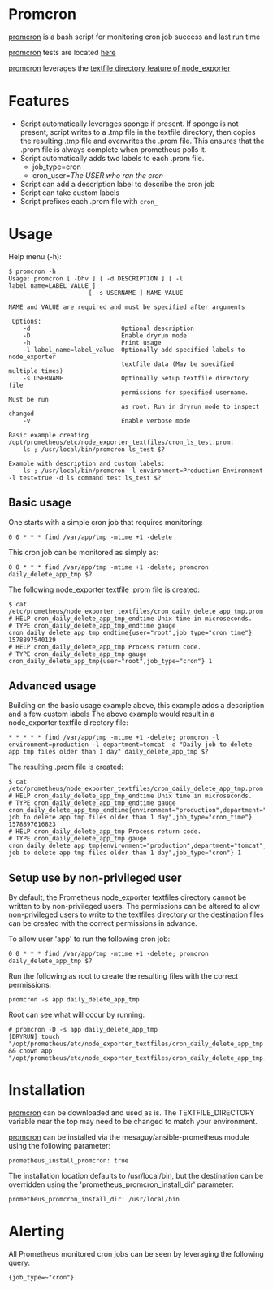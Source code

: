 # Promcron

[promcron](https://github.com/mesaguy/ansible-prometheus/blob/master/templates/promcron.sh.j2) is a bash script for monitoring cron job success and last run time

[promcron](https://github.com/mesaguy/ansible-prometheus/blob/master/templates/promcron.sh.j2) tests are located [here](https://github.com/mesaguy/ansible-prometheus/tree/master/tests/inspec/promcron)

[promcron](https://github.com/mesaguy/ansible-prometheus/blob/master/templates/promcron.sh.j2) leverages the [textfile directory feature of node_exporter](https://github.com/prometheus/node_exporter#textfile-collector)

# Features
- Script automatically leverages sponge if present. If sponge is not present, script writes to a .tmp file in the textfile directory, then copies the resulting .tmp file and overwrites the .prom file. This ensures that the .prom file is always complete when prometheus polls it.
- Script automatically adds two labels to each .prom file.
  - job_type=cron
  - cron_user=*The USER who ran the cron*
- Script can add a description label to describe the cron job
- Script can take custom labels
- Script prefixes each .prom file with ```cron_```

# Usage

Help menu (-h):

    $ promcron -h
    Usage: promcron [ -Dhv ] [ -d DESCRIPTION ] [ -l label_name=LABEL_VALUE ]
                          [ -s USERNAME ] NAME VALUE
    
    NAME and VALUE are required and must be specified after arguments
    
     Options:
        -d                         Optional description
        -D                         Enable dryrun mode
        -h                         Print usage
        -l label_name=label_value  Optionally add specified labels to node_exporter
                                   textfile data (May be specified multiple times)
        -s USERNAME                Optionally Setup textfile directory file
                                   permissions for specified username. Must be run
                                   as root. Run in dryrun mode to inspect changed
        -v                         Enable verbose mode
    
    Basic example creating /opt/prometheus/etc/node_exporter_textfiles/cron_ls_test.prom:
        ls ; /usr/local/bin/promcron ls_test $?

    Example with description and custom labels:
        ls ; /usr/local/bin/promcron -l environment=Production Environment -l test=true -d ls command test ls_test $?

## Basic usage

One starts with a simple cron job that requires monitoring:

    0 0 * * * find /var/app/tmp -mtime +1 -delete

This cron job can be monitored as simply as:

    0 0 * * * find /var/app/tmp -mtime +1 -delete; promcron daily_delete_app_tmp $?

The following node_exporter textfile .prom file is created:

    $ cat /etc/prometheus/node_exporter_textfiles/cron_daily_delete_app_tmp.prom 
    # HELP cron_daily_delete_app_tmp_endtime Unix time in microseconds.
    # TYPE cron_daily_delete_app_tmp_endtime gauge
    cron_daily_delete_app_tmp_endtime{user="root",job_type="cron_time"} 1578897540129
    # HELP cron_daily_delete_app_tmp Process return code.
    # TYPE cron_daily_delete_app_tmp gauge
    cron_daily_delete_app_tmp{user="root",job_type="cron"} 1

## Advanced usage

Building on the basic usage example above, this example adds a description and a few custom labels
The above example would result in a node_exporter textfile directory file:

    * * * * * find /var/app/tmp -mtime +1 -delete; promcron -l environment=production -l department=tomcat -d "Daily job to delete app tmp files older than 1 day" daily_delete_app_tmp $?

The resulting .prom file is created:

    $ cat /etc/prometheus/node_exporter_textfiles/cron_daily_delete_app_tmp.prom 
    # HELP cron_daily_delete_app_tmp_endtime Unix time in microseconds.
    # TYPE cron_daily_delete_app_tmp_endtime gauge
    cron_daily_delete_app_tmp_endtime{environment="production",department="tomcat",user="root",description="Daily job to delete app tmp files older than 1 day",job_type="cron_time"} 1578897616823
    # HELP cron_daily_delete_app_tmp Process return code.
    # TYPE cron_daily_delete_app_tmp gauge
    cron_daily_delete_app_tmp{environment="production",department="tomcat",user="root",description="Daily job to delete app tmp files older than 1 day",job_type="cron"} 1

## Setup use by non-privileged user

By default, the Prometheus node_exporter textfiles directory cannot be written to by non-privileged users. The permissions can be altered to allow non-privileged users to write to the textfiles directory or the destination files can be created with the correct permissions in advance.

To allow user 'app' to run the following cron job:

    0 0 * * * find /var/app/tmp -mtime +1 -delete; promcron daily_delete_app_tmp $?

Run the following as root to create the resulting files with the correct permissions:

    promcron -s app daily_delete_app_tmp

Root can see what will occur by running:

    # promcron -D -s app daily_delete_app_tmp
    [DRYRUN] touch "/opt/prometheus/etc/node_exporter_textfiles/cron_daily_delete_app_tmp.prom" && chown app "/opt/prometheus/etc/node_exporter_textfiles/cron_daily_delete_app_tmp.prom"

# Installation

[promcron](https://github.com/mesaguy/ansible-prometheus/blob/master/templates/promcron.sh.j2) can be downloaded and used as is. The TEXTFILE_DIRECTORY variable near the top may need to be changed to match your environment.

[promcron](https://github.com/mesaguy/ansible-prometheus/blob/master/templates/promcron.sh.j2) can be installed via the mesaguy/ansible-prometheus module using the following parameter:

    prometheus_install_promcron: true

The installation location defaults to /usr/local/bin, but the destination can be overridden using the 'prometheus_promcron_install_dir' parameter:

    prometheus_promcron_install_dir: /usr/local/bin

# Alerting

All Prometheus monitored cron jobs can be seen by leveraging the following query:

    {job_type=~"cron"}
